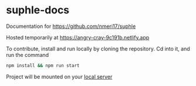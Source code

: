 # suphle-docs
Documentation for https://github.com/nmeri17/suphle

Hosted temporarily at https://angry-cray-9c191b.netlify.app

To contribute, install and run locally by cloning the repository. Cd into it, and run the command

```bash
npm install && npm run start
```

Project will be mounted on your [local server](localhost:8080) 

